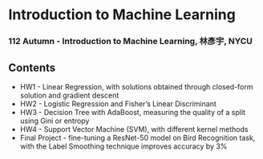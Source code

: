 # Introduction to Machine Learning
### 112 Autumn - Introduction to Machine Learning, 林彥宇, NYCU
## Contents
- HW1 - Linear Regression, with solutions obtained through closed-form solution and gradient descent
- HW2 - Logistic Regression and Fisher’s Linear Discriminant
- HW3 - Decision Tree with AdaBoost, measuring the quality of a split using Gini or entropy
- HW4 - Support Vector Machine (SVM), with different kernel methods
- Final Project - fine-tuning a ResNet-50 model on Bird Recognition task, with the Label Smoothing technique improves accuracy by 3%
